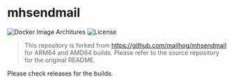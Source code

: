 mhsendmail
==========


![Docker Image Architures](https://img.shields.io/badge/architecture-arm64%20%7C%20amd64-success)
![License](https://img.shields.io/github/license/drpayyne/mhsendmail)

> This repository is forked from https://github.com/mailhog/mhsendmail for ARM64 and AMD64 builds. Please refer to the source repository for the original README.

Please check releases for the builds.

